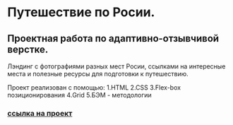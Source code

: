 # Путешествие по Росии.
## Проектная работа по адаптивно-отзывчивой верстке.

Лэндинг с фотографиями разных мест Росии, ссылками на интересные места и полезные ресурсы для подготовки к путешествию.


Проект реализован с помощью:
1.HTML
2.CSS
3.Flex-box позиционирования
4.Grid
5.БЭМ - методологии

### [ссылка на проект](https://ivan-antipenko.github.io/russian-travel/)
